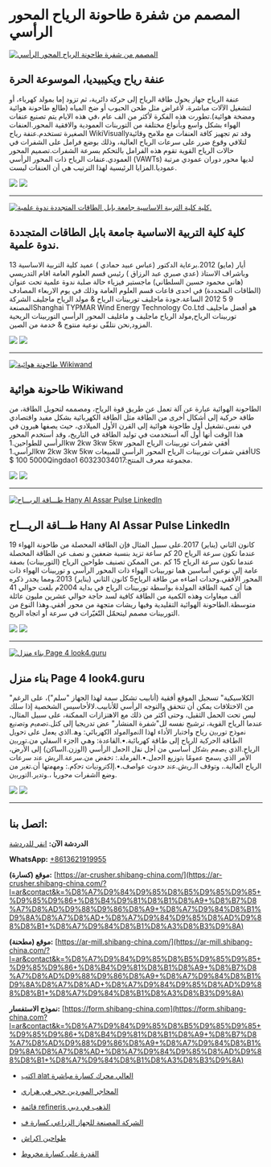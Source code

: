 # المصمم من شفرة طاحونة الرياح المحور الرأسي

<a href="https://swt.shibang-china.com/?l=ar&img&k=%D8%A7%D9%84%D9%85%D8%B5%D9%85%D9%85+%D9%85%D9%86+%D8%B4%D9%81%D8%B1%D8%A9+%D8%B7%D8%A7%D8%AD%D9%88%D9%86%D8%A9+%D8%A7%D9%84%D8%B1%D9%8A%D8%A7%D8%AD+%D8%A7%D9%84%D9%85%D8%AD%D9%88%D8%B1+%D8%A7%D9%84%D8%B1%D8%A3%D8%B3%D9%8A" target="_blank">![المصمم من شفرة طاحونة الرياح المحور الرأسي](http://static.shibang-china.com/all-800x300/1473.jpg)</a>

## عنفة رياح ويكيبيديا، الموسوعة الحرة
عنفة الرياح جهاز يحول طاقة الرياح إلى حركة دائرية، ثم تزود إما بمولد كهرباء، أو لتشغيل الآلات مباشرة، لأغراض مثل طحن الحبوب أو ضخ المياه (طالع طاحونة هوائية ومضخة هوائية).تطورت هذه الفكرة لأكثر من الف عام ،في هذه الايام يتم تصنيع عنفات الهواء بشكل واسع وبأنواع مختلفة من التوربنات العمودية والافقية المحور.العنفات الصغيرة تستخدم.عنفة رياح WikiVisuallyوقد تم تجهيز كافة العنفات مع ملامح وقائية لتلافي وقوع ضرر على سرعات الرياح العالية، وذلك بوضع فرامل على الشفرات في حالات الرياح القوية تقوم هذه الفرامل بالتحكم بسرعة الشفرات.تصميم المحور العمودي.عنفات الرياح ذات المحور الرأسي (VAWTs) لديها محور دوران عمودي مرتبة عموديا.المزايا الرئيسية لهذا الترتيب هي أن العنفات ليست.


<a href="https://whatsapp.shibangsoft.com/WhatsApp.php" target="_blank" title="WhatsApp">![](http://static.shibang-china.com/icon/whatsapp.png)</a> <a href="https://swt.shibang-china.com/?l=ar&icon&k=%D8%A7%D9%84%D9%85%D8%B5%D9%85%D9%85+%D9%85%D9%86+%D8%B4%D9%81%D8%B1%D8%A9+%D8%B7%D8%A7%D8%AD%D9%88%D9%86%D8%A9+%D8%A7%D9%84%D8%B1%D9%8A%D8%A7%D8%AD+%D8%A7%D9%84%D9%85%D8%AD%D9%88%D8%B1+%D8%A7%D9%84%D8%B1%D8%A3%D8%B3%D9%8A" target="_blank">![](http://static.shibang-china.com/icon/chat-ar.png)</a>

---

<a href="https://swt.shibang-china.com/?l=ar&img&k=%D8%A7%D9%84%D9%85%D8%B5%D9%85%D9%85+%D9%85%D9%86+%D8%B4%D9%81%D8%B1%D8%A9+%D8%B7%D8%A7%D8%AD%D9%88%D9%86%D8%A9+%D8%A7%D9%84%D8%B1%D9%8A%D8%A7%D8%AD+%D8%A7%D9%84%D9%85%D8%AD%D9%88%D8%B1+%D8%A7%D9%84%D8%B1%D8%A3%D8%B3%D9%8A" target="_blank">![كلية كلية التربية الاساسية جامعة بابل الطاقات المتجددة ندوة علمية.](http://static.shibang-china.com/all-800x300/248.jpg)</a>

## كلية كلية التربية الاساسية جامعة بابل الطاقات المتجددة ندوة علمية.
13 أيار (مايو) 2012.برعاية الدكتور (عباس عبيد حمادي ) عميد كلية التربية الاساسية وباشراف الاستاذ (عدي صبري عبد الرزاق ) رئيس قسم العلوم العامة اقام التدريسي (هاني محمود حسين السلطاني) ماجستير فيزياء حالة صلبة ندوة علمية تحت عنوان (الطاقات المتجددة) في احدى قاعات قسم العلوم العامة وذلك في يوم الاربعاء المصادف 9 5 2012 الساعة.جودة ماجليف توربينات الرياح &amp; مولد الرياح ماجليف الشركة المصنعةShanghai TYPMAR Wind Energy Technology Co.Ltd هو أفضل ماجليف توربينات الرياح,مولد الرياح ماجليف و ماغليف المحور الرأسي التوربينات الريحية المزود,نحن نتلقّى نوعية منتوج &amp; خدمة من الصين.


<a href="https://whatsapp.shibangsoft.com/WhatsApp.php" target="_blank" title="WhatsApp">![](http://static.shibang-china.com/icon/whatsapp.png)</a> <a href="https://swt.shibang-china.com/?l=ar&icon&k=%D8%A7%D9%84%D9%85%D8%B5%D9%85%D9%85+%D9%85%D9%86+%D8%B4%D9%81%D8%B1%D8%A9+%D8%B7%D8%A7%D8%AD%D9%88%D9%86%D8%A9+%D8%A7%D9%84%D8%B1%D9%8A%D8%A7%D8%AD+%D8%A7%D9%84%D9%85%D8%AD%D9%88%D8%B1+%D8%A7%D9%84%D8%B1%D8%A3%D8%B3%D9%8A" target="_blank">![](http://static.shibang-china.com/icon/chat-ar.png)</a>

---

<a href="https://swt.shibang-china.com/?l=ar&img&k=%D8%A7%D9%84%D9%85%D8%B5%D9%85%D9%85+%D9%85%D9%86+%D8%B4%D9%81%D8%B1%D8%A9+%D8%B7%D8%A7%D8%AD%D9%88%D9%86%D8%A9+%D8%A7%D9%84%D8%B1%D9%8A%D8%A7%D8%AD+%D8%A7%D9%84%D9%85%D8%AD%D9%88%D8%B1+%D8%A7%D9%84%D8%B1%D8%A3%D8%B3%D9%8A" target="_blank">![طاحونة هوائية Wikiwand](http://static.shibang-china.com/all-800x300/290.jpg)</a>

## طاحونة هوائية Wikiwand
الطاحونة الهوائية عبارة عن آلة تعمل عن طريق قوة الرياح، ومصممه لتحويل الطاقة، من طاقة حركية إلى أشكال أخرى من الطاقة مثل الطاقة الكهربائية بشكل مفيد واقتصادي في نفس.تشغيل أول طاحونة هوائية إلى القرن الأول الميلادي، حيث يصفها هيرون في هذا الوقت أنها أول آله أستخدمت في توليد الطاقة في التاريخ، وقد أستخدم المحور الرأسي للطواحين.1kw 2kw 3kw 5kw أفقي شفرات توربينات الرياح المحور الرأسي.1kw 2kw 3kw 5kw أفقي شفرات توربينات الرياح المحور الرأسي للمبيعاتUS $ 100 5000Qingdao1 مجموعة معرف المنتج:60323034017.


<a href="https://whatsapp.shibangsoft.com/WhatsApp.php" target="_blank" title="WhatsApp">![](http://static.shibang-china.com/icon/whatsapp.png)</a> <a href="https://swt.shibang-china.com/?l=ar&icon&k=%D8%A7%D9%84%D9%85%D8%B5%D9%85%D9%85+%D9%85%D9%86+%D8%B4%D9%81%D8%B1%D8%A9+%D8%B7%D8%A7%D8%AD%D9%88%D9%86%D8%A9+%D8%A7%D9%84%D8%B1%D9%8A%D8%A7%D8%AD+%D8%A7%D9%84%D9%85%D8%AD%D9%88%D8%B1+%D8%A7%D9%84%D8%B1%D8%A3%D8%B3%D9%8A" target="_blank">![](http://static.shibang-china.com/icon/chat-ar.png)</a>

---

<a href="https://swt.shibang-china.com/?l=ar&img&k=%D8%A7%D9%84%D9%85%D8%B5%D9%85%D9%85+%D9%85%D9%86+%D8%B4%D9%81%D8%B1%D8%A9+%D8%B7%D8%A7%D8%AD%D9%88%D9%86%D8%A9+%D8%A7%D9%84%D8%B1%D9%8A%D8%A7%D8%AD+%D8%A7%D9%84%D9%85%D8%AD%D9%88%D8%B1+%D8%A7%D9%84%D8%B1%D8%A3%D8%B3%D9%8A" target="_blank">![طـــاقة الريـــاح Hany Al Assar Pulse LinkedIn](http://static.shibang-china.com/all-800x300/818.jpg)</a>

## طـــاقة الريـــاح Hany Al Assar Pulse LinkedIn
19 كانون الثاني (يناير) 2017.على سبيل المثال فإن الطاقة المحصلة من طاحونة الهواء عندما تكون سرعة الرياح 20 كم ساعة تزيد بنسبة ضعفين و نصف عن الطاقة المحصلة عندما تكون سرعة الرياح 15 كم .من الممكن تصنيف طواحين الرياح (التوربينات) بصفة عامة إلى نوعين أساسين هما توربينات الهواء ذات المحور الرأسي و توربينات الهواء ذات المحور الأفقي.وحدات اضاءه من طاقة الرياح5 كانون الثاني (يناير) 2013.ومما يجدر ذكره هنا أن كمية الطاقة المولدة بواسطة توربينات الرياح في بداية 2004م بلغت حوالي 41 ألف ميغاوات وهذه الكمية من الطاقة كافية لسد حاجة حوالي عشرين مليون عائلة متوسطة.الطاحونة الهوائية التقليدية وفيها ريشات متجهة من محور أفقي.وهذا النوع من التوربينات مصمم ليتحمّل التّغيّرات في سرعة أو اتجاه الريح.


<a href="https://whatsapp.shibangsoft.com/WhatsApp.php" target="_blank" title="WhatsApp">![](http://static.shibang-china.com/icon/whatsapp.png)</a> <a href="https://swt.shibang-china.com/?l=ar&icon&k=%D8%A7%D9%84%D9%85%D8%B5%D9%85%D9%85+%D9%85%D9%86+%D8%B4%D9%81%D8%B1%D8%A9+%D8%B7%D8%A7%D8%AD%D9%88%D9%86%D8%A9+%D8%A7%D9%84%D8%B1%D9%8A%D8%A7%D8%AD+%D8%A7%D9%84%D9%85%D8%AD%D9%88%D8%B1+%D8%A7%D9%84%D8%B1%D8%A3%D8%B3%D9%8A" target="_blank">![](http://static.shibang-china.com/icon/chat-ar.png)</a>

---

<a href="https://swt.shibang-china.com/?l=ar&img&k=%D8%A7%D9%84%D9%85%D8%B5%D9%85%D9%85+%D9%85%D9%86+%D8%B4%D9%81%D8%B1%D8%A9+%D8%B7%D8%A7%D8%AD%D9%88%D9%86%D8%A9+%D8%A7%D9%84%D8%B1%D9%8A%D8%A7%D8%AD+%D8%A7%D9%84%D9%85%D8%AD%D9%88%D8%B1+%D8%A7%D9%84%D8%B1%D8%A3%D8%B3%D9%8A" target="_blank">![بناء منزل Page 4 look4.guru](http://static.shibang-china.com/all-800x300/359.jpg)</a>

## بناء منزل Page 4 look4.guru
&quot;الكلاسيكية&quot; تسجيل الموقع أفقية (أنابيب تشكل سمة لهذا الجهاز &quot;سلم&quot;)، على الرغم من الاختلافات يمكن أن تتحقق والتوجه الرأسي للأنابيب.لالأحاسيس الشخصية إذا سلك ليس تحت الحمل الثقيل، وحتى أكثر من ذلك مع الاهتزازات الممكنة، على سبيل المثال، عندما الرياح القوية، ترشيح نفسه لل&quot;شفرة المنشار&quot; عض تدريجيا إلى كتل.ﺗﺻﻣﯾم وﺗﺻﻧﯾﻊ ﻧﻣوذج ﺗورﺑﯾن رﯾﺎح واﺧﺗﺑﺎر اﻷداء ﻟﮭذا اﻟﻧﻣواﻟﻣوﻟد اﻟﮐﮭرﺑﺎﺋﻲ: وھ.اﻟذي ﯾﻌﻣل ﻋﻟﯽ ﺗﺣوﯾل اﻟطﺎﻗﺔ اﻟﺣرﮐﯾﺔ ﻟﻟرﯾﺎح إﻟﯽ طﺎﻗﺔ ﮐﮭرﺑﺎﺋﯾﺔ.•.اﻟﻘﺎﻋدة: وھﻲ اﻟﺟزء اﻟﺳﻔﻟﻲ ﻣن.ﺗورﺑﯾن اﻟرﯾﺎح.اﻟذي ﯾﺻﻣم ﺑﺷﮐل أﺳﺎﺳﻲ ﻣن أﺟل ﻧﻘل اﻟﺣﻣل اﻟرأﺳﻲ (اﻟوزن.اﻟﺳﺎﮐن) إﻟﯽ اﻷرض، اﻷﻣر اﻟذي ﯾﺳﻣﺢ ﻋﻣوﻣًﺎ ﺑﺗوزﯾﻊ اﻟﺣﻣل.•.اﻟﻔرﻣﻟﺔ.: ﺗﺧﻔض ﻣن.ﺳرﻋﺔ.اﻟرﯾش ﻋﻧد ﺳرﻋﺎت اﻟرﯾﺎح اﻟﻌﺎﻟﯾﺔ.، وﺗوﻗف اﻟ.رﯾش.ﻋﻧد ﺣدوث ﻋواﺻف.•.إﻟﮐﺗروﻧﯾﺎت ﺗﺣﮐم.: وﻣﮭﻣﺗﮭﺎ أن.ﺗﻐﯾر ﻣن وﺿﻊ اﻟﺷﻔرات ﻣﺣورﯾﺎ ،.وﺗدﯾر.اﻟﺗورﺑﯾن.


<a href="https://whatsapp.shibangsoft.com/WhatsApp.php" target="_blank" title="WhatsApp">![](http://static.shibang-china.com/icon/whatsapp.png)</a> <a href="https://swt.shibang-china.com/?l=ar&icon&k=%D8%A7%D9%84%D9%85%D8%B5%D9%85%D9%85+%D9%85%D9%86+%D8%B4%D9%81%D8%B1%D8%A9+%D8%B7%D8%A7%D8%AD%D9%88%D9%86%D8%A9+%D8%A7%D9%84%D8%B1%D9%8A%D8%A7%D8%AD+%D8%A7%D9%84%D9%85%D8%AD%D9%88%D8%B1+%D8%A7%D9%84%D8%B1%D8%A3%D8%B3%D9%8A" target="_blank">![](http://static.shibang-china.com/icon/chat-ar.png)</a>

---
## اتصل بنا:

**الدردشة الآن:** [انقر للدردشة](https://swt.shibang-china.com?l=ar&contact&k=%D8%A7%D9%84%D9%85%D8%B5%D9%85%D9%85+%D9%85%D9%86+%D8%B4%D9%81%D8%B1%D8%A9+%D8%B7%D8%A7%D8%AD%D9%88%D9%86%D8%A9+%D8%A7%D9%84%D8%B1%D9%8A%D8%A7%D8%AD+%D8%A7%D9%84%D9%85%D8%AD%D9%88%D8%B1+%D8%A7%D9%84%D8%B1%D8%A3%D8%B3%D9%8A)

**WhatsApp:**  [+8613621919955](https://whatsapp.shibangsoft.com/WhatsApp.php)

**موقع (كسارة):** [https://ar-crusher.shibang-china.com/](https://ar-crusher.shibang-china.com/?l=ar&contact&k=%D8%A7%D9%84%D9%85%D8%B5%D9%85%D9%85+%D9%85%D9%86+%D8%B4%D9%81%D8%B1%D8%A9+%D8%B7%D8%A7%D8%AD%D9%88%D9%86%D8%A9+%D8%A7%D9%84%D8%B1%D9%8A%D8%A7%D8%AD+%D8%A7%D9%84%D9%85%D8%AD%D9%88%D8%B1+%D8%A7%D9%84%D8%B1%D8%A3%D8%B3%D9%8A)

**موقع (مطحنة):** [https://ar-mill.shibang-china.com/](https://ar-mill.shibang-china.com/?l=ar&contact&k=%D8%A7%D9%84%D9%85%D8%B5%D9%85%D9%85+%D9%85%D9%86+%D8%B4%D9%81%D8%B1%D8%A9+%D8%B7%D8%A7%D8%AD%D9%88%D9%86%D8%A9+%D8%A7%D9%84%D8%B1%D9%8A%D8%A7%D8%AD+%D8%A7%D9%84%D9%85%D8%AD%D9%88%D8%B1+%D8%A7%D9%84%D8%B1%D8%A3%D8%B3%D9%8A)

**نموذج الاستفسار:** [https://form.shibang-china.com](https://form.shibang-china.com?l=ar&contact&k=%D8%A7%D9%84%D9%85%D8%B5%D9%85%D9%85+%D9%85%D9%86+%D8%B4%D9%81%D8%B1%D8%A9+%D8%B7%D8%A7%D8%AD%D9%88%D9%86%D8%A9+%D8%A7%D9%84%D8%B1%D9%8A%D8%A7%D8%AD+%D8%A7%D9%84%D9%85%D8%AD%D9%88%D8%B1+%D8%A7%D9%84%D8%B1%D8%A3%D8%B3%D9%8A)

* [اكتب alat العالي محرك كسارة مباشرة](../25/%D8%A7%D9%83%D8%AA%D8%A8%20alat%20%D8%A7%D9%84%D8%B9%D8%A7%D9%84%D9%8A%20%D9%85%D8%AD%D8%B1%D9%83%20%D9%83%D8%B3%D8%A7%D8%B1%D8%A9%20%D9%85%D8%A8%D8%A7%D8%B4%D8%B1%D8%A9.md)

* [المحاجر الموردين حجر في هراري](../23/%D8%A7%D9%84%D9%85%D8%AD%D8%A7%D8%AC%D8%B1%20%D8%A7%D9%84%D9%85%D9%88%D8%B1%D8%AF%D9%8A%D9%86%20%D8%AD%D8%AC%D8%B1%20%D9%81%D9%8A%20%D9%87%D8%B1%D8%A7%D8%B1%D9%8A.md)

* [قائمة refineris الذهب في دبي](../23/%D9%82%D8%A7%D8%A6%D9%85%D8%A9%20refineris%20%D8%A7%D9%84%D8%B0%D9%87%D8%A8%20%D9%81%D9%8A%20%D8%AF%D8%A8%D9%8A.md)

* [الشركة المصنعة للجهاز الزراعي كسارة ف](../22/%D8%A7%D9%84%D8%B4%D8%B1%D9%83%D8%A9%20%D8%A7%D9%84%D9%85%D8%B5%D9%86%D8%B9%D8%A9%20%D9%84%D9%84%D8%AC%D9%87%D8%A7%D8%B2%20%D8%A7%D9%84%D8%B2%D8%B1%D8%A7%D8%B9%D9%8A%20%D9%83%D8%B3%D8%A7%D8%B1%D8%A9%20%D9%81.md)

* [طواحين اكراش](../22/%D8%B7%D9%88%D8%A7%D8%AD%D9%8A%D9%86%20%D8%A7%D9%83%D8%B1%D8%A7%D8%B4.md)

* [القدرة على كسارة مخروط](../25/%D8%A7%D9%84%D9%82%D8%AF%D8%B1%D8%A9%20%D8%B9%D9%84%D9%89%20%D9%83%D8%B3%D8%A7%D8%B1%D8%A9%20%D9%85%D8%AE%D8%B1%D9%88%D8%B7.md)